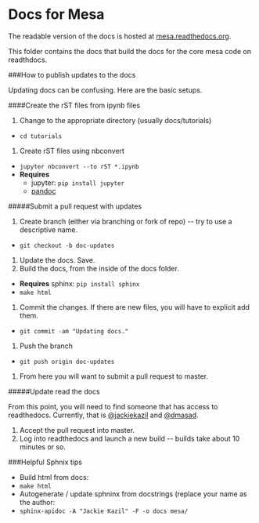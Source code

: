 Docs for Mesa
=============

The readable version of the docs is hosted at [mesa.readthedocs.org](http://mesa.readthedocs.org/).

This folder contains the docs that build the docs for the core mesa code on readthdocs.

###How to publish updates to the docs

Updating docs can be confusing. Here are the basic setups.

####Create the rST files from ipynb files
1. Change to the appropriate directory (usually docs/tutorials)
  * ```cd tutorials```
1. Create rST files using nbconvert
  * ```jupyter nbconvert --to rST *.ipynb```
  * **Requires**
    * jupyter: `pip install jupyter`
    * [pandoc](http://pandoc.org/installing.html)

#####Submit a pull request with updates
1. Create branch (either via branching or fork of repo) -- try to use a descriptive name.
 * ```git checkout -b doc-updates```
1. Update the docs. Save.
1. Build the docs, from the inside of the docs folder.
 * **Requires** sphinx: `pip install sphinx`
 * ```make html```
1. Commit the changes. If there are new files, you will have to explicit add them.
 * ```git commit -am "Updating docs."```
1. Push the branch
 * ```git push origin doc-updates```
1. From here you will want to submit a pull request to master.

#####Update read the docs

From this point, you will need to find someone that has access to readthedocs. Currently, that is [@jackiekazil](https://github.com/jackiekazil) and [@dmasad](https://github.com/dmasad).

1. Accept the pull request into master.
1. Log into readthedocs and launch a new build -- builds take about 10 minutes or so.

###Helpful Sphnix tips
* Build html from docs:
 * ```make html```
* Autogenerate / update sphninx from docstrings (replace your name as the author:
 * ```sphinx-apidoc -A "Jackie Kazil" -F -o docs mesa/```
